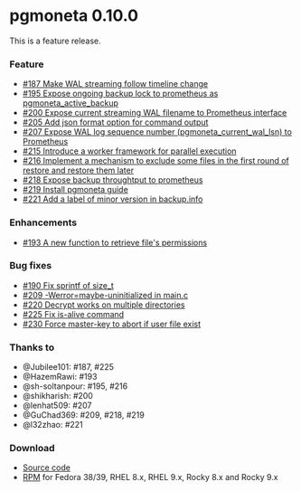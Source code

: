 # pgmoneta 0.10.0

This is a feature release.

### Feature

* [#187 Make WAL streaming follow timeline change](https://github.com/pgmoneta/pgmoneta/issues/187)
* [#195 Expose ongoing backup lock to prometheus as pgmoneta_active_backup](https://github.com/pgmoneta/pgmoneta/issues/195)
* [#200 Expose current streaming WAL filename to Prometheus interface](https://github.com/pgmoneta/pgmoneta/issues/200)
* [#205 Add json format option for command output](https://github.com/pgmoneta/pgmoneta/issues/205)
* [#207 Expose WAL log sequence number (pgmoneta_current_wal_lsn) to Prometheus](https://github.com/pgmoneta/pgmoneta/issues/207)
* [#215 Introduce a worker framework for parallel execution](https://github.com/pgmoneta/pgmoneta/issues/215)
* [#216 Implement a mechanism to exclude some files in the first round of restore and restore them later](https://github.com/pgmoneta/pgmoneta/issues/216)
* [#218 Expose backup throughtput to prometheus](https://github.com/pgmoneta/pgmoneta/issues/218)
* [#219 Install pgmoneta guide](https://github.com/pgmoneta/pgmoneta/issues/219)
* [#221 Add a label of minor version in backup.info](https://github.com/pgmoneta/pgmoneta/issues/221)

### Enhancements

* [#193 A new function to retrieve file's permissions](https://github.com/pgmoneta/pgmoneta/issues/193)

### Bug fixes

* [#190 Fix sprintf of size_t](https://github.com/pgmoneta/pgmoneta/issues/190)
* [#209 -Werror=maybe-uninitialized in main.c](https://github.com/pgmoneta/pgmoneta/issues/209)
* [#220 Decrypt works on multiple directories](https://github.com/pgmoneta/pgmoneta/issues/220)
* [#225 Fix is-alive command](https://github.com/pgmoneta/pgmoneta/issues/225)
* [#230 Force master-key to abort if user file exist](https://github.com/pgmoneta/pgmoneta/issues/230)

### Thanks to

* @Jubilee101: #187, #225
* @HazemRawi: #193
* @sh-soltanpour: #195, #216
* @shikharish: #200
* @lenhat509: #207
* @GuChad369: #209, #218, #219
* @l32zhao: #221

### Download

* [Source code](https://github.com/pgmoneta/pgmoneta/releases/download/0.10.0/pgmoneta-0.10.0.tar.gz)
* [RPM](https://yum.postgresql.org) for Fedora 38/39, RHEL 8.x, RHEL 9.x, Rocky 8.x and Rocky 9.x
